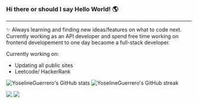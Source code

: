 ### Hi there or should I say Hello World! 🌎
------

✨ Always learning and finding new ideas/features on what to code next. Currently working as an API developer and spend free time working on frontend developement to one day becaome a full-stack developer.

Currently working on:

- Updating all public sites
- Leetcode/ HackerRank


![YoselineGuerrero's GitHub stats](https://github-readme-stats.vercel.app/api?username=YoselineGuerrero&count_private=true&theme=tokyonight)  ![YoselineGuerrero's GitHub streak](https://github-readme-streak-stats.herokuapp.com/?user=YoselineGuerrero&theme=tokyonight)

[![](https://img.shields.io/badge/linkedin-%230077B5.svg?style=for-the-badge&logo=linkedin)](https://www.linkedin.com/in/yoseline-guerrero-a78526175/)  [![](https://img.shields.io/badge/Portfolio-%230077B5.svg?style=for-the-badge)](https://yoseline-guerrero.netlify.app/)
